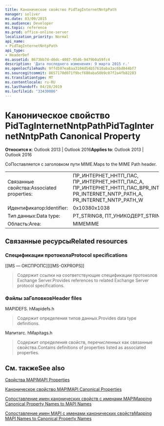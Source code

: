 ```yaml
---
title: Каноническое свойство PidTagInternetNntpPath
manager: soliver
ms.date: 03/09/2015
ms.audience: Developer
ms.topic: reference
ms.prod: office-online-server
localization_priority: Normal
api_name:
- PidTagInternetNntpPath
api_type:
- HeaderDef
ms.assetid: 8673bb7d-d6dc-4087-95d6-9479b0a59fc4
description: 'Дата последнего изменения: 9 марта 2015 г.'
ms.openlocfilehash: 9ffd597ea8aa3104d54b57610aba3ac6bd044bf7
ms.sourcegitcommit: 8657170d071f9bcf680aba50b9c07f2a4fb82283
ms.translationtype: MT
ms.contentlocale: ru-RU
ms.lasthandoff: 04/28/2019
ms.locfileid: "33430086"
---
```

# <a name="pidtaginternetnntppath-canonical-property"></a><span data-ttu-id="4d2f5-103">Каноническое свойство PidTagInternetNntpPath</span><span class="sxs-lookup"><span data-stu-id="4d2f5-103">PidTagInternetNntpPath Canonical Property</span></span>

  
  
<span data-ttu-id="4d2f5-104">**Относится к**: Outlook 2013 | Outlook 2016</span><span class="sxs-lookup"><span data-stu-id="4d2f5-104">**Applies to**: Outlook 2013 | Outlook 2016</span></span> 
  
<span data-ttu-id="4d2f5-105">СоПоставляется с заголовком пути MIME.</span><span class="sxs-lookup"><span data-stu-id="4d2f5-105">Maps to the MIME Path header.</span></span>
  
|||
|:-----|:-----|
|<span data-ttu-id="4d2f5-106">Связанные свойства:</span><span class="sxs-lookup"><span data-stu-id="4d2f5-106">Associated properties:</span></span>  <br/> |<span data-ttu-id="4d2f5-107">ПР_ИНТЕРНЕТ_ННТП_ПАС, ПР_ИНТЕРНЕТ_ННТП_ПАС_А, ПР_ИНТЕРНЕТ_ННТП_ПАС_В</span><span class="sxs-lookup"><span data-stu-id="4d2f5-107">PR_INTERNET_NNTP_PATH, PR_INTERNET_NNTP_PATH_A, PR_INTERNET_NNTP_PATH_W</span></span>  <br/> |
|<span data-ttu-id="4d2f5-108">Идентификатор:</span><span class="sxs-lookup"><span data-stu-id="4d2f5-108">Identifier:</span></span>  <br/> |<span data-ttu-id="4d2f5-109">0x1038</span><span class="sxs-lookup"><span data-stu-id="4d2f5-109">0x1038</span></span>  <br/> |
|<span data-ttu-id="4d2f5-110">Тип данных:</span><span class="sxs-lookup"><span data-stu-id="4d2f5-110">Data type:</span></span>  <br/> |<span data-ttu-id="4d2f5-111">PT_STRING8, ПТ_УНИКОДЕ</span><span class="sxs-lookup"><span data-stu-id="4d2f5-111">PT_STRING8, PT_UNICODE</span></span>  <br/> |
|<span data-ttu-id="4d2f5-112">Область:</span><span class="sxs-lookup"><span data-stu-id="4d2f5-112">Area:</span></span>  <br/> |<span data-ttu-id="4d2f5-113">MIME</span><span class="sxs-lookup"><span data-stu-id="4d2f5-113">MIME</span></span>  <br/> |
   
## <a name="related-resources"></a><span data-ttu-id="4d2f5-114">Связанные ресурсы</span><span class="sxs-lookup"><span data-stu-id="4d2f5-114">Related resources</span></span>

### <a name="protocol-specifications"></a><span data-ttu-id="4d2f5-115">Спецификации протокола</span><span class="sxs-lookup"><span data-stu-id="4d2f5-115">Protocol specifications</span></span>

<span data-ttu-id="4d2f5-116">[[MS — ОКСПРОПС]]</span><span class="sxs-lookup"><span data-stu-id="4d2f5-116">[[MS-OXPROPS]]</span></span> 
  
> <span data-ttu-id="4d2f5-117">Содержит ссылки на соответствующие спецификации протоколов Exchange Server.</span><span class="sxs-lookup"><span data-stu-id="4d2f5-117">Provides references to related Exchange Server protocol specifications.</span></span>
    
### <a name="header-files"></a><span data-ttu-id="4d2f5-118">Файлы заГоловков</span><span class="sxs-lookup"><span data-stu-id="4d2f5-118">Header files</span></span>

<span data-ttu-id="4d2f5-119">MAPIDEFS. h</span><span class="sxs-lookup"><span data-stu-id="4d2f5-119">Mapidefs.h</span></span>
  
> <span data-ttu-id="4d2f5-120">Содержит определения типов данных.</span><span class="sxs-lookup"><span data-stu-id="4d2f5-120">Provides data type definitions.</span></span>
    
<span data-ttu-id="4d2f5-121">Мапитагс. h</span><span class="sxs-lookup"><span data-stu-id="4d2f5-121">Mapitags.h</span></span>
  
> <span data-ttu-id="4d2f5-122">Содержит определения свойств, перечисленных как связанные свойства.</span><span class="sxs-lookup"><span data-stu-id="4d2f5-122">Contains definitions of properties listed as associated properties.</span></span>
    
## <a name="see-also"></a><span data-ttu-id="4d2f5-123">См. также</span><span class="sxs-lookup"><span data-stu-id="4d2f5-123">See also</span></span>



[<span data-ttu-id="4d2f5-124">Свойства MAPI</span><span class="sxs-lookup"><span data-stu-id="4d2f5-124">MAPI Properties</span></span>](mapi-properties.md)
  
[<span data-ttu-id="4d2f5-125">Каноническое свойство MAPI</span><span class="sxs-lookup"><span data-stu-id="4d2f5-125">MAPI Canonical Properties</span></span>](mapi-canonical-properties.md)
  
[<span data-ttu-id="4d2f5-126">Сопоставление имен канонических свойств с именами MAPI</span><span class="sxs-lookup"><span data-stu-id="4d2f5-126">Mapping Canonical Property Names to MAPI Names</span></span>](mapping-canonical-property-names-to-mapi-names.md)
  
[<span data-ttu-id="4d2f5-127">Сопоставление имен MAPI с именами канонических свойств</span><span class="sxs-lookup"><span data-stu-id="4d2f5-127">Mapping MAPI Names to Canonical Property Names</span></span>](mapping-mapi-names-to-canonical-property-names.md)

